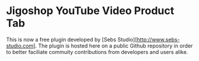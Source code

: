 Jigoshop YouTube Video Product Tab
==================================

This is now a free plugin developed by [Sebs Studio][http://www.sebs-studio.com]. The plugin is hosted here on a public Github repository in order to better faciliate commuity contributions from developers and users alike.

